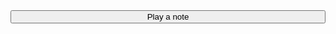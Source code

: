 <script src='https://cdnjs.cloudflare.com/ajax/libs/tone/13.4.9/Tone.js'></script>
<!-- <script src="https://coffeescript.org/v2/browser-compiler/coffeescript.js" type="text/javascript"></script> -->

<!-- <script src=https://cdnjs.cloudflare.com/ajax/libs/coffee-script/2.5.1/coffeescript.min.js></script> -->
<div id='myel'></div>
<script src="assets/js/test/js"></script>
<button onclick="start()" style='width:100%;'>Play a note</button>

<script>
  const synth = new Tone.PolySynth();
  synth.toMaster();

  function start(){
    Tone.start();
    synth.triggerAttackRelease("C4", 1);
  }
  function clearFooter() {
    ['header_wrap','footer_wrap'].forEach(x=>document.getElementById(x).style.display='none')
    console.log('success?');
  }
  const timeoutFooter = setTimeout(clearFooter, 1000);
</script>
